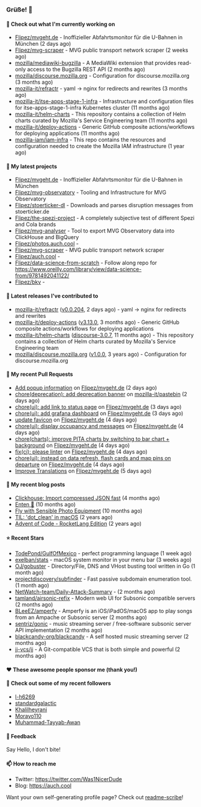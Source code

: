 ### Grüße! 👋

#### 👷 Check out what I'm currently working on

- [Flipez/mvgeht.de](https://github.com/Flipez/mvgeht.de) - Inoffizieller Abfahrtsmonitor für die U-Bahnen in München (2 days ago)
- [Flipez/mvg-scraper](https://github.com/Flipez/mvg-scraper) - MVG public transport network scraper (2 weeks ago)
- [mozilla/mediawiki-bugzilla](https://github.com/mozilla/mediawiki-bugzilla) - A MediaWiki extension that provides read-only access to the Bugzilla REST API (2 months ago)
- [mozilla/discourse.mozilla.org](https://github.com/mozilla/discourse.mozilla.org) - Configuration for discourse.mozilla.org (3 months ago)
- [mozilla-it/refractr](https://github.com/mozilla-it/refractr) - yaml -&gt; nginx for redirects and rewrites (3 months ago)
- [mozilla-it/itse-apps-stage-1-infra](https://github.com/mozilla-it/itse-apps-stage-1-infra) - Infrastructure and configuration files for itse-apps-stage-1-infra Kubernetes cluster (11 months ago)
- [mozilla-it/helm-charts](https://github.com/mozilla-it/helm-charts) - This repository contains a collection of Helm charts curated by Mozilla&#39;s Service Engineering team (11 months ago)
- [mozilla-it/deploy-actions](https://github.com/mozilla-it/deploy-actions) - Generic GitHub composite actions/workflows for deploying applications (11 months ago)
- [mozilla-iam/iam-infra](https://github.com/mozilla-iam/iam-infra) - This repo contains the resources and configuration needed to create the Mozilla IAM infrastructure (1 year ago)

#### 🌱 My latest projects

- [Flipez/mvgeht.de](https://github.com/Flipez/mvgeht.de) - Inoffizieller Abfahrtsmonitor für die U-Bahnen in München
- [Flipez/mvg-observatory](https://github.com/Flipez/mvg-observatory) - Tooling and Infrastructure for MVG Observatory
- [Flipez/stoerticker-dl](https://github.com/Flipez/stoerticker-dl) - Downloads and parses disruption messages from stoerticker.de
- [Flipez/the-spezi-project](https://github.com/Flipez/the-spezi-project) - A completely subjective test of different Spezi and Cola brands
- [Flipez/mvg-analyser](https://github.com/Flipez/mvg-analyser) - Tool to export MVG Observatory data into ClickHouse and BigQuery
- [Flipez/photos.auch.cool](https://github.com/Flipez/photos.auch.cool) - 
- [Flipez/mvg-scraper](https://github.com/Flipez/mvg-scraper) - MVG public transport network scraper
- [Flipez/auch.cool](https://github.com/Flipez/auch.cool) - 
- [Flipez/data-science-from-scratch](https://github.com/Flipez/data-science-from-scratch) - Follow along repo for https://www.oreilly.com/library/view/data-science-from/9781492041122/
- [Flipez/bkv](https://github.com/Flipez/bkv) - 


#### 🔭 Latest releases I've contributed to

- [mozilla-it/refractr](https://github.com/mozilla-it/refractr) ([v0.0.204](https://github.com/mozilla-it/refractr/releases/tag/v0.0.204), 2 days ago) - yaml -&gt; nginx for redirects and rewrites
- [mozilla-it/deploy-actions](https://github.com/mozilla-it/deploy-actions) ([v3.13.0](https://github.com/mozilla-it/deploy-actions/releases/tag/v3.13.0), 3 months ago) - Generic GitHub composite actions/workflows for deploying applications
- [mozilla-it/helm-charts](https://github.com/mozilla-it/helm-charts) ([discourse-3.0.7](https://github.com/mozilla-it/helm-charts/releases/tag/discourse-3.0.7), 11 months ago) - This repository contains a collection of Helm charts curated by Mozilla&#39;s Service Engineering team
- [mozilla/discourse.mozilla.org](https://github.com/mozilla/discourse.mozilla.org) ([v1.0.0](https://github.com/mozilla/discourse.mozilla.org/releases/tag/v1.0.0), 3 years ago) - Configuration for discourse.mozilla.org

#### 🔨 My recent Pull Requests

- [Add popup information](https://github.com/Flipez/mvgeht.de/pull/43) on [Flipez/mvgeht.de](https://github.com/Flipez/mvgeht.de) (2 days ago)
- [chore(deprecation): add deprecation banner](https://github.com/mozilla-it/pastebin/pull/18) on [mozilla-it/pastebin](https://github.com/mozilla-it/pastebin) (2 days ago)
- [chore(ui): add link to status page](https://github.com/Flipez/mvgeht.de/pull/42) on [Flipez/mvgeht.de](https://github.com/Flipez/mvgeht.de) (3 days ago)
- [chore(ui): add grafana dashboard](https://github.com/Flipez/mvgeht.de/pull/41) on [Flipez/mvgeht.de](https://github.com/Flipez/mvgeht.de) (3 days ago)
- [update favicon](https://github.com/Flipez/mvgeht.de/pull/39) on [Flipez/mvgeht.de](https://github.com/Flipez/mvgeht.de) (4 days ago)
- [chore(ui): display occupancy and messages](https://github.com/Flipez/mvgeht.de/pull/38) on [Flipez/mvgeht.de](https://github.com/Flipez/mvgeht.de) (4 days ago)
- [chore(charts): improve PITA charts by switching to bar chart &#43; background](https://github.com/Flipez/mvgeht.de/pull/37) on [Flipez/mvgeht.de](https://github.com/Flipez/mvgeht.de) (4 days ago)
- [fix(ci): please linter](https://github.com/Flipez/mvgeht.de/pull/36) on [Flipez/mvgeht.de](https://github.com/Flipez/mvgeht.de) (4 days ago)
- [chore(ui): instead on data refresh, flash cards and map pins on departure](https://github.com/Flipez/mvgeht.de/pull/35) on [Flipez/mvgeht.de](https://github.com/Flipez/mvgeht.de) (4 days ago)
- [Improve Translations](https://github.com/Flipez/mvgeht.de/pull/34) on [Flipez/mvgeht.de](https://github.com/Flipez/mvgeht.de) (5 days ago)

#### 📜 My recent blog posts

- [Clickhouse: Import compressed JSON fast](https://auch.cool/posts/2024/zstd-json-clickhouse-import/) (4 months ago)
- [Enten 🦆](https://auch.cool/enten/) (10 months ago)
- [Fly with Sensible Photo Equipment](https://auch.cool/posts/2024/sensible-equipment/) (10 months ago)
- [TIL: &#39;dot_clean&#39; in macOS](https://auch.cool/posts/2023/til-dot-clean/) (2 years ago)
- [Advent of Code - RocketLang Edition](https://auch.cool/posts/2022/aoc-day-1/) (2 years ago)

#### ⭐ Recent Stars

- [TodePond/GulfOfMexico](https://github.com/TodePond/GulfOfMexico) - perfect programming language (1 week ago)
- [exelban/stats](https://github.com/exelban/stats) - macOS system monitor in your menu bar (3 weeks ago)
- [OJ/gobuster](https://github.com/OJ/gobuster) - Directory/File, DNS and VHost busting tool written in Go (1 month ago)
- [projectdiscovery/subfinder](https://github.com/projectdiscovery/subfinder) - Fast passive subdomain enumeration tool. (1 month ago)
- [NetWatch-team/Daily-Attack-Summary](https://github.com/NetWatch-team/Daily-Attack-Summary) -  (2 months ago)
- [tamland/airsonic-refix](https://github.com/tamland/airsonic-refix) - Modern web UI for Subsonic compatible servers (2 months ago)
- [BLeeEZ/amperfy](https://github.com/BLeeEZ/amperfy) - Amperfy is an iOS/iPadOS/macOS app to play songs from an Ampache or Subsonic server (2 months ago)
- [sentriz/gonic](https://github.com/sentriz/gonic) - music streaming server / free-software subsonic server API implementation (2 months ago)
- [blackcandy-org/blackcandy](https://github.com/blackcandy-org/blackcandy) - A self hosted music streaming server (2 months ago)
- [jj-vcs/jj](https://github.com/jj-vcs/jj) - A Git-compatible VCS that is both simple and powerful (2 months ago)

#### ❤️ These awesome people sponsor me (thank you!)


#### 👯 Check out some of my recent followers

- [l-h6269](https://github.com/l-h6269)
- [standardgalactic](https://github.com/standardgalactic)
- [Khalilheyrani](https://github.com/Khalilheyrani)
- [Morayo110](https://github.com/Morayo110)
- [Muhammad-Tayyab-Awan](https://github.com/Muhammad-Tayyab-Awan)

#### 💬 Feedback

Say Hello, I don't bite!

#### 📫 How to reach me

- Twitter: https://twitter.com/Was1NicerDude
- Blog: https://auch.cool

Want your own self-generating profile page? Check out [readme-scribe](https://github.com/muesli/readme-scribe)!
